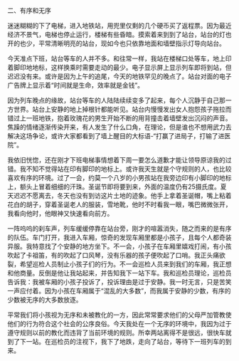 二、有序和无序

迷迷糊糊的下了电梯，进入地铁站，用兜里仅剩的几个硬币买了返程票。因为最近经济不景气，电梯也停止运行，楼梯有些昏暗。摸索着来到到了站台，站台的灯也开的也少，平常清晰明亮的站台，现如今也只依靠地面和墙壁指示灯导向站台。

今天准点下班，站台等车的人并不多。和往常一样，我站在楼梯口处等车，地上印着脚印地地标，这样换乘时需要走动的最少。电子显示屏上显示列车即将到站，但迟迟没有来。或许是因为上午的追尾，今天的地铁罕见的晚点了。站台对面的电子广告牌上显示着“时间就是生命，效率就是金钱”。

因为列车晚点的缘故，站台等车的人陆陆续续变多了起来，每个人沉静于自己那一方世界。站台上安静的地上掉根针都能听见。站台内慢慢发出女人抱怨孩子拖拉而错过上一班地铁，抱着玫瑰花的男生开始不断的用背撞击着墙壁发出沉闷的声音。焦躁的情绪逐渐传染开来，有人发生了什么口角，在理论，但是谁也不想用武力去解决这场争论，或许大家都看到了墙上醒目的大标语-“打赢了进局子，打输了进医院”。

我依旧恍惚，还在刚才下班电梯事情想着下周一要怎么道歉才能让领导原谅我的过错。我不知不觉得站在印有脚印的地标上。或许我天生就是个守规则的人，也比较喜欢有序的环境。过了一会，约莫一个八岁的小男孩站在我旁边印有小脚印的地标上，额头上冒着细细的汗珠。圣诞节即将要到来，外面的温度仍有25摄氏度。夏天迟迟不愿离去，冬天也没有到访这片土地的迹象。他手上拿着圣诞帽，嘴上粘着花白的胡子，穿着圣诞老人的服装，雪地靴，他时不时看我一眼，嘴巴微微张开，我看向他时，他眼神又快速看向前方。

一阵呜呜的刹车声，列车缓缓停靠在站台旁，刚才的喧嚣消失，随之而来的是有序的队伍。车门打开，我进入车厢，惊奇的发现车厢里都是小孩子，且每个人都奇装异服。我特意找了个安静的地方坐下。不一会，小孩子在车厢里嬉戏打闹，有小孩吹起了卡祖笛，有的吹起了口风琴，没有乐器的孩子便吹起了口哨。我正头痛欲裂，希望巡检人员制止小孩子们的行为。不一会巡检人员来到我们的车厢，我正想和他商量。反倒是他让我站起来，并告知我下一站下车。我和巡检员理论，巡检员告诉我：我被车厢的小孩子投诉了，投诉理由是过于安静。我一时无言，只是苦笑一声应付着。因为小孩在车厢属于“混乱的大多数”，而我属于安静的少数，有序的少数被无序的大多数放逐。

平常我们将小孩视为无序和未被教化的一方，因此常常要求他们的父母严加管教使他们的行为符合这个社会的公序良俗。今天我处在一个无序的环境中，我因为过于遵守规则以前的教化而违背了当前环境的规则。所幸两站离得不是很远，很快车就到了下一站。在巡检员的注视下，我下了地跌，走向了站台，等待下一班列车的到来。